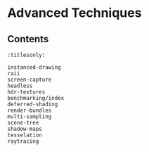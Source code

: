 Advanced Techniques
===================

Contents
--------

```{toctree}
:titlesonly:

instanced-drawing
raii
screen-capture
headless
hdr-textures
benchmarking/index
deferred-shading
render-bundles
multi-sampling
scene-tree
shadow-maps
tesselation
raytracing
```
